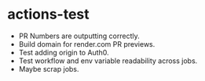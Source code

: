 # actions-test

- PR Numbers are outputting correctly.
- Build domain for render.com PR previews.
- Test adding origin to Auth0.
- Test workflow and env variable readability across jobs.
- Maybe scrap jobs.

